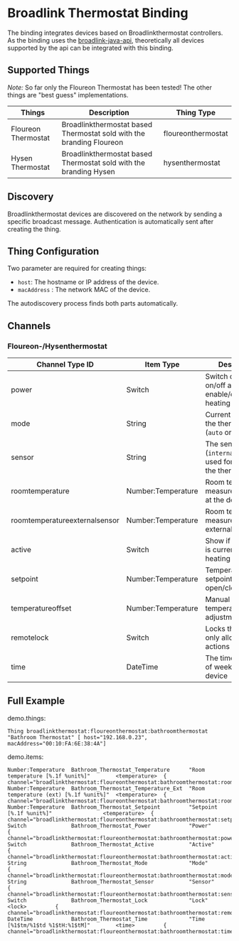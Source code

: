 # Broadlink Thermostat Binding

The binding integrates devices based on Broadlinkthermostat controllers.
As the binding uses the [broadlink-java-api](https://github.com/mob41/broadlink-java-api), theoretically all devices supported by the api can be integrated with this binding.

## Supported Things

*Note:* So far only the Floureon Thermostat has been tested! The other things are "best guess" implementations.

| Things                  | Description                                                   | Thing Type           |
|-------------------------|---------------------------------------------------------------|----------------------|
| Floureon Thermostat     | Broadlinkthermostat based Thermostat sold with the branding Floureon    | floureonthermostat   |
| Hysen Thermostat        | Broadlinkthermostat based Thermostat sold with the branding Hysen       | hysenthermostat      |

## Discovery

Broadlinkthermostat devices are discovered on the network by sending a specific broadcast message.
Authentication is automatically sent after creating the thing.

## Thing Configuration

Two parameter are required for creating things:

- `host`: The hostname or IP address of the device.
- `macAddress` : The network MAC of the device.

The autodiscovery process finds both parts automatically.

## Channels

### Floureon-/Hysenthermostat

| Channel Type ID               | Item Type          | Description                                                                                                                                                                           |
|-------------------------------|--------------------|----------------------------------------------------------------------|
| power                         | Switch             | Switch display on/off and enable/disables heating                    |
| mode                          | String             | Current mode of the thermostat (`auto` or `manual`)                  |
| sensor                        | String             | The sensor (`internal`/`external`) used for triggering the thermostat|
| roomtemperature               | Number:Temperature | Room temperature, measured directly at the device                    |
| roomtemperatureexternalsensor | Number:Temperature | Room temperature, measured by an external sensor                     |
| active                        | Switch             | Show if thermostat is currently actively heating                     |
| setpoint                      | Number:Temperature | Temperature setpoint that open/close valve                           |
| temperatureoffset             | Number:Temperature | Manual temperature adjustment                                        |
| remotelock                    | Switch             | Locks the device to only allow remote actions                        |
| time                          | DateTime           | The time and day of week of the device                               |

## Full Example

demo.things:

```
Thing broadlinkthermostat:floureonthermostat:bathroomthermostat "Bathroom Thermostat" [ host="192.168.0.23", macAddress="00:10:FA:6E:38:4A"]
```

demo.items:

```
Number:Temperature  Bathroom_Thermostat_Temperature      "Room temperature [%.1f %unit%]"        <temperature>  { channel="broadlinkthermostat:floureonthermostat:bathroomthermostat:roomtemperature"}
Number:Temperature  Bathroom_Thermostat_Temperature_Ext  "Room temperature (ext) [%.1f %unit%]"  <temperature>  { channel="broadlinkthermostat:floureonthermostat:bathroomthermostat:roomtemperature"}
Number:Temperature  Bathroom_Thermostat_Setpoint         "Setpoint [%.1f %unit%]"                <temperature>  { channel="broadlinkthermostat:floureonthermostat:bathroomthermostat:setpoint"}
Switch              Bathroom_Thermostat_Power            "Power"                                                { channel="broadlinkthermostat:floureonthermostat:bathroomthermostat:power"}
Switch              Bathroom_Thermostat_Active           "Active"                                               { channel="broadlinkthermostat:floureonthermostat:bathroomthermostat:active"}
String              Bathroom_Thermostat_Mode             "Mode"                                                 { channel="broadlinkthermostat:floureonthermostat:bathroomthermostat:mode"}
String              Bathroom_Thermostat_Sensor           "Sensor"                                               { channel="broadlinkthermostat:floureonthermostat:bathroomthermostat:sensor"}
Switch              Bathroom_Thermostat_Lock             "Lock"                                  <lock>         { channel="broadlinkthermostat:floureonthermostat:bathroomthermostat:remotelock"}
DateTime            Bathroom_Thermostat_Time             "Time [%1$tm/%1$td %1$tH:%1$tM]"        <time>         { channel="broadlinkthermostat:floureonthermostat:bathroomthermostat:time"}

```
